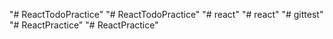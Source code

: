 "# ReactTodoPractice" 
"# ReactTodoPractice" 
"# react" 
"# react" 
"# gittest" 
"# ReactPractice" 
"# ReactPractice" 
